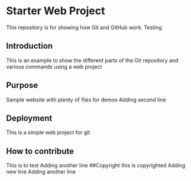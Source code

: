 # Starter Web Project

This repository is for showing how Git and GitHub work.
Testing

## Introduction

This is an example to show the different parts of the Git repository and various commands using a web project
## Purpose

Sample website with plenty of files for demos
Adding second line

## Deployment
This is a simple web project for git

## How to contribute
This is to test
Adding another line
##Copyright
this is copyrighted
Adding new line
Adding another line
